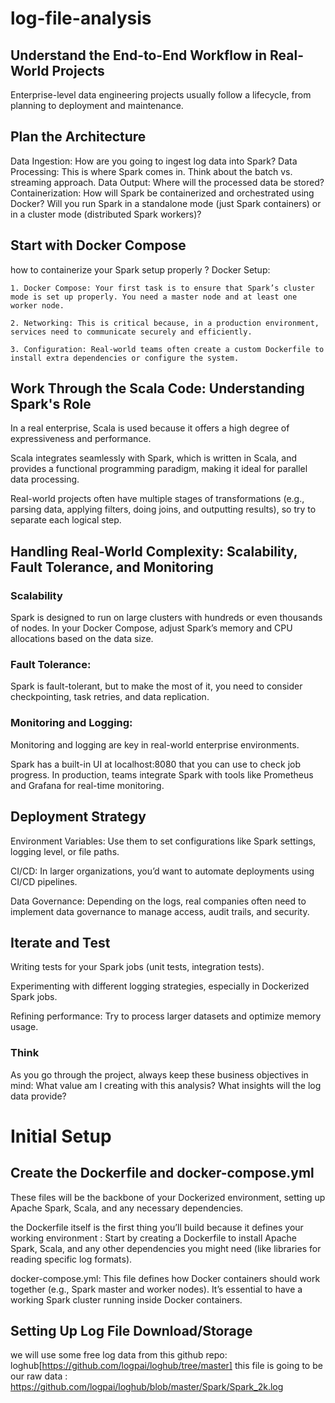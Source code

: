 # log-file-analysis
## Understand the End-to-End Workflow in Real-World Projects
Enterprise-level data engineering projects usually follow a lifecycle, from planning to deployment and maintenance.
## Plan the Architecture
Data Ingestion: How are you going to ingest log data into Spark?
Data Processing: This is where Spark comes in. Think about the batch vs. streaming approach.
Data Output: Where will the processed data be stored?
Containerization: How will Spark be containerized and orchestrated using Docker? Will you run Spark in a standalone mode (just Spark containers) or in a cluster mode (distributed Spark workers)?
## Start with Docker Compose
how to containerize your Spark setup properly ?
Docker Setup:

    1. Docker Compose: Your first task is to ensure that Spark’s cluster mode is set up properly. You need a master node and at least one worker node.

    2. Networking: This is critical because, in a production environment, services need to communicate securely and efficiently.

    3. Configuration: Real-world teams often create a custom Dockerfile to install extra dependencies or configure the system.

## Work Through the Scala Code: Understanding Spark's Role
In a real enterprise, Scala is used because it offers a high degree of expressiveness and performance.

Scala integrates seamlessly with Spark, which is written in Scala, and provides a functional programming paradigm, making it ideal for parallel data processing.

Real-world projects often have multiple stages of transformations (e.g., parsing data, applying filters, doing joins, and outputting results), so try to separate each logical step.

## Handling Real-World Complexity: Scalability, Fault Tolerance, and Monitoring
### Scalability
Spark is designed to run on large clusters with hundreds or even thousands of nodes.
In your Docker Compose, adjust Spark’s memory and CPU allocations based on the data size.
### Fault Tolerance:
Spark is fault-tolerant, but to make the most of it, you need to consider checkpointing, task retries, and data replication.
### Monitoring and Logging:
Monitoring and logging are key in real-world enterprise environments.

Spark has a built-in UI at localhost:8080 that you can use to check job progress. In production, teams integrate Spark with tools like Prometheus and Grafana for real-time monitoring.

## Deployment Strategy
Environment Variables: Use them to set configurations like Spark settings, logging level, or file paths.

CI/CD: In larger organizations, you’d want to automate deployments using CI/CD pipelines.

Data Governance: Depending on the logs, real companies often need to implement data governance to manage access, audit trails, and security.

## Iterate and Test
Writing tests for your Spark jobs (unit tests, integration tests).

Experimenting with different logging strategies, especially in Dockerized Spark jobs.

Refining performance: Try to process larger datasets and optimize memory usage.

### Think
As you go through the project, always keep these business objectives in mind: What value am I creating with this analysis? What insights will the log data provide?

# Initial Setup
## Create the Dockerfile and docker-compose.yml
These files will be the backbone of your Dockerized environment, setting up Apache Spark, Scala, and any necessary dependencies.

the Dockerfile itself is the first thing you’ll build because it defines your working environment : Start by creating a Dockerfile to install Apache Spark, Scala, and any other dependencies you might need (like libraries for reading specific log formats).

docker-compose.yml: This file defines how Docker containers should work together (e.g., Spark master and worker nodes). It’s essential to have a working Spark cluster running inside Docker containers.
## Setting Up Log File Download/Storage
we will use some free log data from this github repo: 
loghub[https://github.com/logpai/loghub/tree/master]
 this file is going to be our raw data : https://github.com/logpai/loghub/blob/master/Spark/Spark_2k.log
 